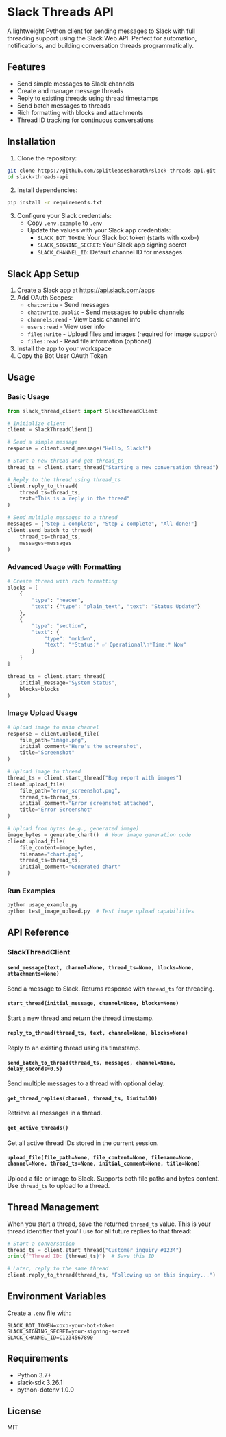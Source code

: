 # Slack Threads API

A lightweight Python client for sending messages to Slack with full threading support using the Slack Web API. Perfect for automation, notifications, and building conversation threads programmatically.

## Features

- Send simple messages to Slack channels
- Create and manage message threads
- Reply to existing threads using thread timestamps
- Send batch messages to threads
- Rich formatting with blocks and attachments
- Thread ID tracking for continuous conversations

## Installation

1. Clone the repository:
```bash
git clone https://github.com/splitleasesharath/slack-threads-api.git
cd slack-threads-api
```

2. Install dependencies:
```bash
pip install -r requirements.txt
```

3. Configure your Slack credentials:
   - Copy `.env.example` to `.env`
   - Update the values with your Slack app credentials:
     - `SLACK_BOT_TOKEN`: Your Slack bot token (starts with xoxb-)
     - `SLACK_SIGNING_SECRET`: Your Slack app signing secret
     - `SLACK_CHANNEL_ID`: Default channel ID for messages

## Slack App Setup

1. Create a Slack app at https://api.slack.com/apps
2. Add OAuth Scopes:
   - `chat:write` - Send messages
   - `chat:write.public` - Send messages to public channels
   - `channels:read` - View basic channel info
   - `users:read` - View user info
   - `files:write` - Upload files and images (required for image support)
   - `files:read` - Read file information (optional)
3. Install the app to your workspace
4. Copy the Bot User OAuth Token

## Usage

### Basic Usage

```python
from slack_thread_client import SlackThreadClient

# Initialize client
client = SlackThreadClient()

# Send a simple message
response = client.send_message("Hello, Slack!")

# Start a new thread and get thread_ts
thread_ts = client.start_thread("Starting a new conversation thread")

# Reply to the thread using thread_ts
client.reply_to_thread(
    thread_ts=thread_ts,
    text="This is a reply in the thread"
)

# Send multiple messages to a thread
messages = ["Step 1 complete", "Step 2 complete", "All done!"]
client.send_batch_to_thread(
    thread_ts=thread_ts,
    messages=messages
)
```

### Advanced Usage with Formatting

```python
# Create thread with rich formatting
blocks = [
    {
        "type": "header",
        "text": {"type": "plain_text", "text": "Status Update"}
    },
    {
        "type": "section",
        "text": {
            "type": "mrkdwn",
            "text": "*Status:* ✅ Operational\n*Time:* Now"
        }
    }
]

thread_ts = client.start_thread(
    initial_message="System Status",
    blocks=blocks
)
```

### Image Upload Usage

```python
# Upload image to main channel
response = client.upload_file(
    file_path="image.png",
    initial_comment="Here's the screenshot",
    title="Screenshot"
)

# Upload image to thread
thread_ts = client.start_thread("Bug report with images")
client.upload_file(
    file_path="error_screenshot.png",
    thread_ts=thread_ts,
    initial_comment="Error screenshot attached",
    title="Error Screenshot"
)

# Upload from bytes (e.g., generated image)
image_bytes = generate_chart()  # Your image generation code
client.upload_file(
    file_content=image_bytes,
    filename="chart.png",
    thread_ts=thread_ts,
    initial_comment="Generated chart"
)
```

### Run Examples

```bash
python usage_example.py
python test_image_upload.py  # Test image upload capabilities
```

## API Reference

### SlackThreadClient

#### `send_message(text, channel=None, thread_ts=None, blocks=None, attachments=None)`
Send a message to Slack. Returns response with `thread_ts` for threading.

#### `start_thread(initial_message, channel=None, blocks=None)`
Start a new thread and return the thread timestamp.

#### `reply_to_thread(thread_ts, text, channel=None, blocks=None)`
Reply to an existing thread using its timestamp.

#### `send_batch_to_thread(thread_ts, messages, channel=None, delay_seconds=0.5)`
Send multiple messages to a thread with optional delay.

#### `get_thread_replies(channel, thread_ts, limit=100)`
Retrieve all messages in a thread.

#### `get_active_threads()`
Get all active thread IDs stored in the current session.

#### `upload_file(file_path=None, file_content=None, filename=None, channel=None, thread_ts=None, initial_comment=None, title=None)`
Upload a file or image to Slack. Supports both file paths and bytes content. Use `thread_ts` to upload to a thread.

## Thread Management

When you start a thread, save the returned `thread_ts` value. This is your thread identifier that you'll use for all future replies to that thread:

```python
# Start a conversation
thread_ts = client.start_thread("Customer inquiry #1234")
print(f"Thread ID: {thread_ts}")  # Save this ID

# Later, reply to the same thread
client.reply_to_thread(thread_ts, "Following up on this inquiry...")
```

## Environment Variables

Create a `.env` file with:

```
SLACK_BOT_TOKEN=xoxb-your-bot-token
SLACK_SIGNING_SECRET=your-signing-secret
SLACK_CHANNEL_ID=C1234567890
```

## Requirements

- Python 3.7+
- slack-sdk 3.26.1
- python-dotenv 1.0.0

## License

MIT